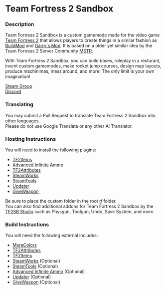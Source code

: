 # Team Fortress 2 Sandbox
### Description
Team Fortress 2 Sandbox is a custom gamemode made for the video game [Team Fortress 2](https://store.steampowered.com/app/440/Team_Fortress_2/) that allows players to create things in a similar fashion as [BuildMod](https://sourceforge.net/projects/smbuildmod) and [Garry's Mod](https://store.steampowered.com/app/4000/Garrys_Mod/). It is based on a older yet similar idea by the Team Fortress 2 Server Community [MSTR](https://www.youtube.com/watch?v=jKcXxTijKxk).

With Team Fortress 2 Sandbox, you can build bases, roleplay in a resturant, invent custom gamemodes, make rocket jump courses, design map layouts, produce machinimas, mess around, and more! The only limit is your own imagination!

[Steam Group](http://steamcommunity.com/groups/TF2Sandbox)  
[Discord](http://discord.gg/7t2DRAQ)
### Translating
You may submit a Pull Request to translate Team Fortress 2 Sandbox into other languages.  
Please do not use Google Translate or any other AI Translator.
### Hosting Instructions
You will need to install the following plugins:
 - [TF2Items](https://forums.alliedmods.net/showthread.php?t=115100)
 - [Advanced Infinite Ammo](https://forums.alliedmods.net/showthread.php?p=1754217)
 - [TF2Attributes](https://forums.alliedmods.net/showthread.php?t=210221)
 - [SteamWorks](https://forums.alliedmods.net/showthread.php?t=229556)
 - [SteamTools](https://builds.limetech.io/?p=steamtools)
 - [Updater](https://forums.alliedmods.net/showthread.php?t=169095)
 - [GiveWeapon](https://forums.alliedmods.net/showthread.php?t=141962)

Be sure to place the custom folder in the root *tf* folder.  
You can also find additional addons for Team Fortress 2 Sandbox by the [TF2SB Studio](https://github.com/tf2-sandbox-studio) such as Physgun, Toolgun, Undo, Save System, and more.
### Build Instructions
You will need the following external includes:
 - [MoreColors](https://forums.alliedmods.net/showthread.php?t=185016)
 - [TF2Attributes](https://forums.alliedmods.net/showthread.php?t=210221)
 - [TF2Items](https://forums.alliedmods.net/showthread.php?t=115100)
 - [SteamWorks](https://forums.alliedmods.net/showthread.php?t=229556) (Optional)
 - [SteamTools](https://builds.limetech.io/?p=steamtools) (Optional)
 - [Advanced Infinite Ammo](https://forums.alliedmods.net/showthread.php?p=1754217) (Optional)
 - [Updater](https://forums.alliedmods.net/showpost.php?p=2483353&postcount=580) (Optional)
 - [GiveWeapon](https://forums.alliedmods.net/showthread.php?t=141962) (Optional)
